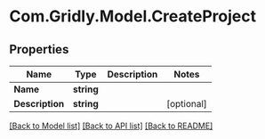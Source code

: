 
# Com.Gridly.Model.CreateProject

## Properties

Name | Type | Description | Notes
------------ | ------------- | ------------- | -------------
**Name** | **string** |  | 
**Description** | **string** |  | [optional] 

[[Back to Model list]](../README.md#documentation-for-models)
[[Back to API list]](../README.md#documentation-for-api-endpoints)
[[Back to README]](../README.md)

